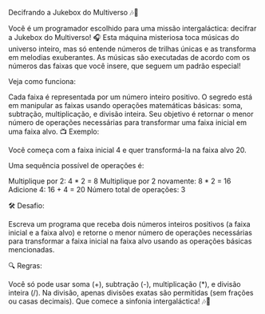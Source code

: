 Decifrando a Jukebox do Multiverso 🎶🌌

Você é um programador escolhido para uma missão intergaláctica: decifrar a Jukebox do Multiverso! 🎧 Esta máquina misteriosa toca músicas do universo inteiro, mas só entende números de trilhas únicas e as transforma em melodias exuberantes. As músicas são executadas de acordo com os números das faixas que você insere, que seguem um padrão especial!

Veja como funciona:

Cada faixa é representada por um número inteiro positivo.
O segredo está em manipular as faixas usando operações matemáticas básicas: soma, subtração, multiplicação, e divisão inteira.
Seu objetivo é retornar o menor número de operações necessárias para transformar uma faixa inicial em uma faixa alvo.
📺 Exemplo:

Você começa com a faixa inicial 4 e quer transformá-la na faixa alvo 20.

Uma sequência possível de operações é:

Multiplique por 2: 4 * 2 = 8
Multiplique por 2 novamente: 8 * 2 = 16
Adicione 4: 16 + 4 = 20
Número total de operações: 3

🛠️ Desafio:

Escreva um programa que receba dois números inteiros positivos (a faixa inicial e a faixa alvo) e retorne o menor número de operações necessárias para transformar a faixa inicial na faixa alvo usando as operações básicas mencionadas.

🔍 Regras:

Você só pode usar soma (+), subtração (-), multiplicação (*), e divisão inteira (/).
Na divisão, apenas divisões exatas são permitidas (sem frações ou casas decimais).
Que comece a sinfonia intergaláctica! 🎶🚀
